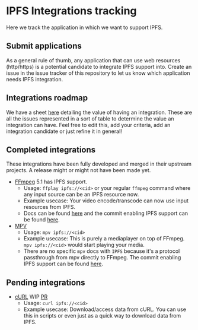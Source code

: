 # IPFS Integrations tracking
Here we track the application in which we want to support IPFS.

## Submit applications
As a general rule of thumb, any application that can use web resources (http/https) is a potential candidate to integrate IPFS support into.
Create an issue in the issue tracker of this repository to let us know which application needs IPFS integration.

## Integrations roadmap
We have a sheet [here](https://github.com/ipfs/integrations/issues) detailing the value of having an integration. These are all the issues represented in a sort of table to determine the value an integration can have. Feel free to edit this, add your criteria, add an integration candidate or just refine it in general!

## Completed integrations
These integrations have been fully developed and merged in their upstream projects. A release might or might not have been made yet.
* [FFmpeg](https://ffmpeg.org/) 5.1 has IPFS support.
  * Usage: `ffplay ipfs://<cid>` or your regular `ffmpeg` command where any input source can be an IPFS resource now.
  * Example usecase: Your video encode/transcode can now use input resources from IPFS.
  * Docs can be found [here](https://ffmpeg.org/ffmpeg-protocols.html#ipfs) and the commit enabling IPFS support can be found [here](https://github.com/FFmpeg/FFmpeg/commit/f889837e00d3b2388a24c0a9d075ad62f47da825).
* [MPV](https://mpv.io/)
  * Usage: `mpv ipfs://<cid>`
  * Example usecase: This is purely a mediaplayer on top of FFmpeg. `mpv ipfs://<cid>` would start playing your media.
  * There are no specific `mpv` docs with `IPFS` because it's a protocol passthrough from mpv directly to FFmpeg. The commit enabling IPFS support can be found [here](https://github.com/mpv-player/mpv/commit/3458651010a68c2384a19ba485e81e22c825782f).

## Pending integrations
* [cURL](https://curl.se/) WIP [PR](https://github.com/curl/curl/pull/8805#issuecomment-1179758610)
  * Usage: `curl ipfs://<cid>`
  * Example usecase: Download/access data from cURL. You can use this in scripts or even just as a quick way to download data from IPFS.
